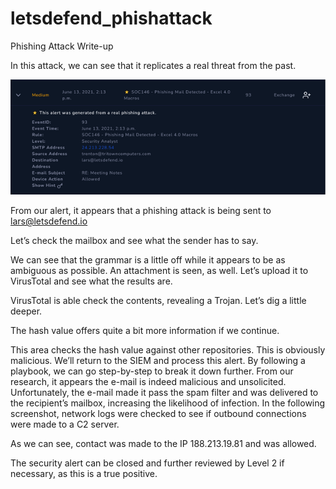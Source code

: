 # letsdefend_phishattack

Phishing Attack Write-up


In this attack, we can see that it replicates a real threat from the past.

![intro](https://github.com/dannyinVT/letsdefend_phishattack/blob/main/Picture1.png)

From our alert, it appears that a phishing attack is being sent to lars@letsdefend.io
 

Let’s check the mailbox and see what the sender has to say.

  
We can see that the grammar is a little off while it appears to be as ambiguous as possible. An attachment is seen, as well. Let’s upload it to VirusTotal and see what the results are.
 
VirusTotal is able check the contents, revealing a Trojan. Let’s dig a little deeper.
 

The hash value offers quite a bit more information if we continue.
 
This area checks the hash value against other repositories. This is obviously malicious.
We’ll return to the SIEM and process this alert.
By following a playbook, we can go step-by-step to break it down further. From our research, it appears the e-mail is indeed malicious and unsolicited. Unfortunately, the e-mail made it pass the spam filter and was delivered to the recipient’s mailbox, increasing the likelihood of infection.
In the following screenshot, network logs were checked to see if outbound connections were made to a C2 server.
 
 
As we can see, contact was made to the IP 188.213.19.81 and was allowed.

The security alert can be closed and further reviewed by Level 2 if necessary, as this is a true positive.



